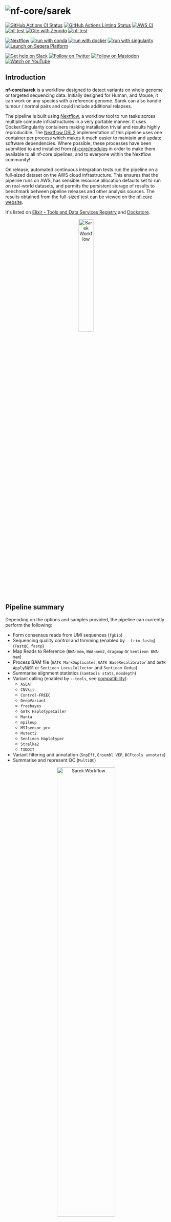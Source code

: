 <h1>
  <picture>
    <source media="(prefers-color-scheme: dark)" srcset="docs/images/nf-core-sarek_logo_dark.png">
    <img alt="nf-core/sarek" src="docs/images/nf-core-sarek_logo_light.png">
  </picture>
</h1>

[![GitHub Actions CI Status](https://github.com/nf-core/sarek/actions/workflows/ci.yml/badge.svg)](https://github.com/nf-core/sarek/actions/workflows/ci.yml)
[![GitHub Actions Linting Status](https://github.com/nf-core/sarek/actions/workflows/linting.yml/badge.svg)](https://github.com/nf-core/sarek/actions/workflows/linting.yml)
[![AWS CI](https://img.shields.io/badge/CI%20tests-full%20size-FF9900?labelColor=000000&logo=Amazon%20AWS)](https://nf-co.re/sarek/results)
[![nf-test](https://img.shields.io/badge/unit_tests-nf--test-337ab7.svg)](https://www.nf-test.com)
[![Cite with Zenodo](http://img.shields.io/badge/DOI-10.5281/zenodo.3476425-1073c8?labelColor=000000)](https://doi.org/10.5281/zenodo.3476425)
[![nf-test](https://img.shields.io/badge/unit_tests-nf--test-337ab7.svg)](https://www.nf-test.com)

[![Nextflow](https://img.shields.io/badge/nextflow%20DSL2-%E2%89%A523.04.0-23aa62.svg)](https://www.nextflow.io/)
[![run with conda](http://img.shields.io/badge/run%20with-conda-3EB049?labelColor=000000&logo=anaconda)](https://docs.conda.io/en/latest/)
[![run with docker](https://img.shields.io/badge/run%20with-docker-0db7ed?labelColor=000000&logo=docker)](https://www.docker.com/)
[![run with singularity](https://img.shields.io/badge/run%20with-singularity-1d355c.svg?labelColor=000000)](https://sylabs.io/docs/)
[![Launch on Seqera Platform](https://img.shields.io/badge/Launch%20%F0%9F%9A%80-Seqera%20Platform-%234256e7)](https://tower.nf/launch?pipeline=https://github.com/nf-core/sarek)

[![Get help on Slack](http://img.shields.io/badge/slack-nf--core%20%23sarek-4A154B?labelColor=000000&logo=slack)](https://nfcore.slack.com/channels/sarek)
[![Follow on Twitter](http://img.shields.io/badge/twitter-%40nf__core-1DA1F2?labelColor=000000&logo=twitter)](https://twitter.com/nf_core)
[![Follow on Mastodon](https://img.shields.io/badge/mastodon-nf__core-6364ff?labelColor=FFFFFF&logo=mastodon)](https://mstdn.science/@nf_core)
[![Watch on YouTube](http://img.shields.io/badge/youtube-nf--core-FF0000?labelColor=000000&logo=youtube)](https://www.youtube.com/c/nf-core)

## Introduction

**nf-core/sarek** is a workflow designed to detect variants on whole genome or targeted sequencing data. Initially designed for Human, and Mouse, it can work on any species with a reference genome. Sarek can also handle tumour / normal pairs and could include additional relapses.

The pipeline is built using [Nextflow](https://www.nextflow.io), a workflow tool to run tasks across multiple compute infrastructures in a very portable manner. It uses Docker/Singularity containers making installation trivial and results highly reproducible. The [Nextflow DSL2](https://www.nextflow.io/docs/latest/dsl2.html) implementation of this pipeline uses one container per process which makes it much easier to maintain and update software dependencies. Where possible, these processes have been submitted to and installed from [nf-core/modules](https://github.com/nf-core/modules) in order to make them available to all nf-core pipelines, and to everyone within the Nextflow community!

On release, automated continuous integration tests run the pipeline on a full-sized dataset on the AWS cloud infrastructure. This ensures that the pipeline runs on AWS, has sensible resource allocation defaults set to run on real-world datasets, and permits the persistent storage of results to benchmark between pipeline releases and other analysis sources. The results obtained from the full-sized test can be viewed on the [nf-core website](https://nf-co.re/sarek/results).

It's listed on [Elixir - Tools and Data Services Registry](https://bio.tools/nf-core-sarek) and [Dockstore](https://dockstore.org/workflows/github.com/nf-core/sarek).

<p align="center">
    <img title="Sarek Workflow" src="docs/images/sarek_workflow.png" width=30%>
</p>

## Pipeline summary

Depending on the options and samples provided, the pipeline can currently perform the following:

- Form consensus reads from UMI sequences (`fgbio`)
- Sequencing quality control and trimming (enabled by `--trim_fastq`) (`FastQC`, `fastp`)
- Map Reads to Reference (`BWA-mem`, `BWA-mem2`, `dragmap` or `Sentieon BWA-mem`)
- Process BAM file (`GATK MarkDuplicates`, `GATK BaseRecalibrator` and `GATK ApplyBQSR` or `Sentieon LocusCollector` and `Sentieon Dedup`)
- Summarise alignment statistics (`samtools stats`, `mosdepth`)
- Variant calling (enabled by `--tools`, see [compatibility](https://nf-co.re/sarek/latest/docs/usage#which-variant-calling-tool-is-implemented-for-which-data-type)):
  - `ASCAT`
  - `CNVkit`
  - `Control-FREEC`
  - `DeepVariant`
  - `freebayes`
  - `GATK HaplotypeCaller`
  - `Manta`
  - `mpileup`
  - `MSIsensor-pro`
  - `Mutect2`
  - `Sentieon Haplotyper`
  - `Strelka2`
  - `TIDDIT`
- Variant filtering and annotation (`SnpEff`, `Ensembl VEP`, `BCFtools annotate`)
- Summarise and represent QC (`MultiQC`)

<p align="center">
    <img title="Sarek Workflow" src="docs/images/sarek_subway.png" width=60%>
</p>

## Usage

> [!NOTE]
> If you are new to Nextflow and nf-core, please refer to [this page](https://nf-co.re/docs/usage/installation) on how to set-up Nextflow. Make sure to [test your setup](https://nf-co.re/docs/usage/introduction#how-to-run-a-pipeline) with `-profile test` before running the workflow on actual data.

First, prepare a samplesheet with your input data that looks as follows:

`samplesheet.csv`:

```csv
patient,sample,lane,fastq_1,fastq_2
ID1,S1,L002,ID1_S1_L002_R1_001.fastq.gz,ID1_S1_L002_R2_001.fastq.gz
```

Each row represents a pair of fastq files (paired end).

Now, you can run the pipeline using:

```bash
nextflow run nf-core/sarek \
   -profile <docker/singularity/.../institute> \
   --input samplesheet.csv \
   --outdir <OUTDIR>
```

> [!WARNING]
> Please provide pipeline parameters via the CLI or Nextflow `-params-file` option. Custom config files including those provided by the `-c` Nextflow option can be used to provide any configuration _**except for parameters**_;
> see [docs](https://nf-co.re/usage/configuration#custom-configuration-files).

For more details and further functionality, please refer to the [usage documentation](https://nf-co.re/sarek/usage) and the [parameter documentation](https://nf-co.re/sarek/parameters).

## Pipeline output

To see the results of an example test run with a full size dataset refer to the [results](https://nf-co.re/sarek/results) tab on the nf-core website pipeline page.
For more details about the output files and reports, please refer to the
[output documentation](https://nf-co.re/sarek/output).

## Benchmarking

On each release, the pipeline is run on 3 full size tests:

- `test_full` runs tumor-normal data for one patient from the SEQ2C consortium
- `test_full_germline` runs a WGS 30X Genome-in-a-Bottle(NA12878) dataset
- `test_full_germline_ncbench_agilent` runs two WES samples with 75M and 200M reads (data available [here](https://github.com/ncbench/ncbench-workflow#contributing-callsets)). The results are uploaded to Zenodo, evaluated against a truth dataset, and results are made available via the [NCBench dashboard](https://ncbench.github.io/report/report.html#).

## Credits

Sarek was originally written by Maxime U Garcia and Szilveszter Juhos at the [National Genomics Infastructure](https://ngisweden.scilifelab.se) and [National Bioinformatics Infastructure Sweden](https://nbis.se) which are both platforms at [SciLifeLab](https://scilifelab.se), with the support of [The Swedish Childhood Tumor Biobank (Barntumörbanken)](https://ki.se/forskning/barntumorbanken).
Friederike Hanssen and Gisela Gabernet at [QBiC](https://www.qbic.uni-tuebingen.de/) later joined and helped with further development.

The Nextflow DSL2 conversion of the pipeline was lead by Friederike Hanssen and Maxime U Garcia.

Maintenance is now lead by Friederike Hanssen and Maxime U Garcia (now at [Seqera Labs](https://seqera/io))

Main developers:

- [Maxime U Garcia](https://github.com/maxulysse)
- [Friederike Hanssen](https://github.com/FriederikeHanssen)

We thank the following people for their extensive assistance in the development of this pipeline:

- [Abhinav Sharma](https://github.com/abhi18av)
- [Adam Talbot](https://github.com/adamrtalbot)
- [Adrian Lärkeryd](https://github.com/adrlar)
- [Alexander Peltzer](https://github.com/apeltzer)
- [Alison Meynert](https://github.com/ameynert)
- [Anders Sune Pedersen](https://github.com/asp8200)
- [arontommi](https://github.com/arontommi)
- [BarryDigby](https://github.com/BarryDigby)
- [Bekir Ergüner](https://github.com/berguner)
- [bjornnystedt](https://github.com/bjornnystedt)
- [cgpu](https://github.com/cgpu)
- [Chela James](https://github.com/chelauk)
- [David Mas-Ponte](https://github.com/davidmasp)
- [Edmund Miller](https://github.com/edmundmiller)
- [Francesco Lescai](https://github.com/lescai)
- [Gavin Mackenzie](https://github.com/GCJMackenzie)
- [Gisela Gabernet](https://github.com/ggabernet)
- [Grant Neilson](https://github.com/grantn5)
- [gulfshores](https://github.com/gulfshores)
- [Harshil Patel](https://github.com/drpatelh)
- [James A. Fellows Yates](https://github.com/jfy133)
- [Jesper Eisfeldt](https://github.com/J35P312)
- [Johannes Alneberg](https://github.com/alneberg)
- [José Fernández Navarro](https://github.com/jfnavarro)
- [Júlia Mir Pedrol](https://github.com/mirpedrol)
- [Lasse Westergaard Folkersen](https://github.com/lassefolkersen)
- [Lucia Conde](https://github.com/lconde-ucl)
- [Malin Larsson](https://github.com/malinlarsson)
- [Marcel Martin](https://github.com/marcelm)
- [Nick Smith](https://github.com/nickhsmith)
- [Nicolas Schcolnicov](https://github.com/nschcolnicov)
- [Nilesh Tawari](https://github.com/nilesh-tawari)
- [Olga Botvinnik](https://github.com/olgabot)
- [Oskar Wacker](https://github.com/WackerO)
- [pallolason](https://github.com/pallolason)
- [Paul Cantalupo](https://github.com/pcantalupo)
- [Phil Ewels](https://github.com/ewels)
- [Sabrina Krakau](https://github.com/skrakau)
- [Sam Minot](https://github.com/sminot)
- [Sebastian-D](https://github.com/Sebastian-D)
- [Silvia Morini](https://github.com/silviamorins)
- [Simon Pearce](https://github.com/SPPearce)
- [Solenne Correard](https://github.com/scorreard)
- [Susanne Jodoin](https://github.com/SusiJo)
- [Szilveszter Juhos](https://github.com/szilvajuhos)
- [Tobias Koch](https://github.com/KochTobi)
- [Winni Kretzschmar](https://github.com/winni2k)

## Acknowledgements

|      [![Barntumörbanken](docs/images/BTB_logo.png)](https://ki.se/forskning/barntumorbanken)      |            [![SciLifeLab](docs/images/SciLifeLab_logo.png)](https://scilifelab.se)             |
| :-----------------------------------------------------------------------------------------------: | :--------------------------------------------------------------------------------------------: |
| [![National Genomics Infrastructure](docs/images/NGI_logo.png)](https://ngisweden.scilifelab.se/) | [![National Bioinformatics Infrastructure Sweden](docs/images/NBIS_logo.png)](https://nbis.se) |
|              [![QBiC](docs/images/QBiC_logo.png)](https://www.qbic.uni-tuebingen.de)              |                   [![GHGA](docs/images/GHGA_logo.png)](https://www.ghga.de/)                   |
|                     [![DNGC](docs/images/DNGC_logo.png)](https://eng.ngc.dk/)                     |                                                                                                |

## Contributions & Support

If you would like to contribute to this pipeline, please see the [contributing guidelines](.github/CONTRIBUTING.md).

For further information or help, don't hesitate to get in touch on the [Slack `#sarek` channel](https://nfcore.slack.com/channels/sarek) (you can join with [this invite](https://nf-co.re/join/slack)), or contact us: [Maxime U Garcia](mailto:maxime.garcia@seqera.io?subject=[GitHub]%20nf-core/sarek), [Friederike Hanssen](mailto:friederike.hanssen@qbic.uni-tuebingen.de?subject=[GitHub]%20nf-core/sarek)

## Citations

If you use `nf-core/sarek` for your analysis, please cite the `Sarek` article as follows:

> Friederike Hanssen, Maxime U Garcia, Lasse Folkersen, Anders Sune Pedersen, Francesco Lescai, Susanne Jodoin, Edmund Miller, Oskar Wacker, Nicholas Smith, nf-core community, Gisela Gabernet, Sven Nahnsen **Scalable and efficient DNA sequencing analysis on different compute infrastructures aiding variant discovery** _ NAR Genomics and Bioinformatics_ Volume 6, Issue 2, June 2024, lqae031, [doi: 10.1093/nargab/lqae031](https://doi.org/10.1093/nargab/lqae031).

> Garcia M, Juhos S, Larsson M et al. **Sarek: A portable workflow for whole-genome sequencing analysis of germline and somatic variants [version 2; peer review: 2 approved]** _F1000Research_ 2020, 9:63 [doi: 10.12688/f1000research.16665.2](http://dx.doi.org/10.12688/f1000research.16665.2).

You can cite the sarek zenodo record for a specific version using the following [doi: 10.5281/zenodo.3476425](https://doi.org/10.5281/zenodo.3476425)

An extensive list of references for the tools used by the pipeline can be found in the [`CITATIONS.md`](CITATIONS.md) file.

You can cite the `nf-core` publication as follows:

> **The nf-core framework for community-curated bioinformatics pipelines.**
>
> Philip Ewels, Alexander Peltzer, Sven Fillinger, Harshil Patel, Johannes Alneberg, Andreas Wilm, Maxime Ulysse Garcia, Paolo Di Tommaso & Sven Nahnsen.
>
> _Nat Biotechnol._ 2020 Feb 13. doi: [10.1038/s41587-020-0439-x](https://dx.doi.org/10.1038/s41587-020-0439-x).

## CHANGELOG

- [CHANGELOG](CHANGELOG.md)
